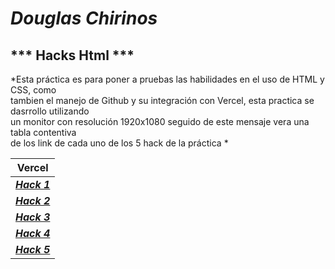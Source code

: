 # ***Douglas Chirinos***

## *** Hacks Html ***

  *Esta práctica es para poner a pruebas las habilidades en el uso de HTML y CSS, como  
  tambien el manejo de Github y su integración con Vercel, esta practica se dasrrollo utilizando   
  un monitor con resolución 1920x1080 seguido de este mensaje vera una tabla contentiva  
  de los link de cada uno de los 5 hack de la práctica *

| Vercel |
|:--------:|
|***[Hack 1](https://hack-1-ochre.vercel.app/)***|
|***[Hack 2](https://hack-2-opal.vercel.app/)***|
|***[Hack 3](https://hack-3-ashy.vercel.app/)***|
|***[Hack 4](https://hack-4-neon.vercel.app/)***|
|***[Hack 5](https://hack-5-ten.vercel.app/)***|
